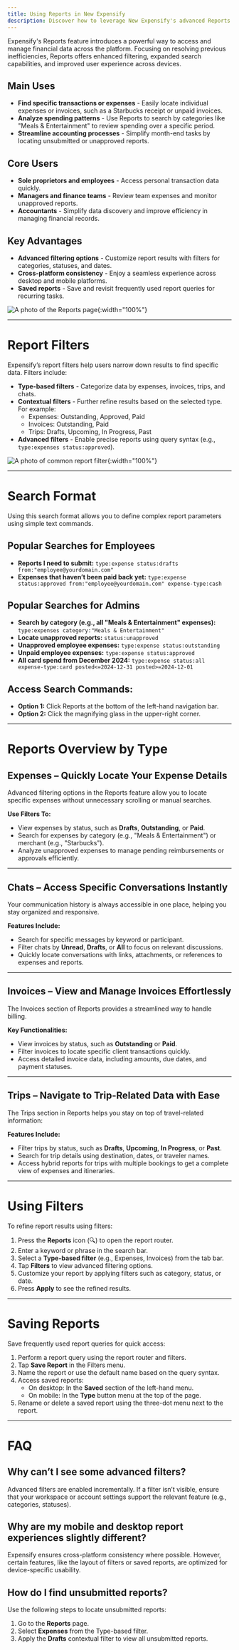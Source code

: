 ```yaml
---
title: Using Reports in New Expensify
description: Discover how to leverage New Expensify's advanced Reports feature for financial data management and expense tracking.
---
```

<div id="new-expensify" markdown="1">

Expensify's Reports feature introduces a powerful way to access and manage financial data across the platform. Focusing on resolving previous inefficiencies, Reports offers enhanced filtering, expanded search capabilities, and improved user experience across devices.

## Main Uses

- **Find specific transactions or expenses** - Easily locate individual expenses or invoices, such as a Starbucks receipt or unpaid invoices.
- **Analyze spending patterns** - Use Reports to search by categories like "Meals & Entertainment" to review spending over a specific period.
- **Streamline accounting processes** - Simplify month-end tasks by locating unsubmitted or unapproved reports.

## Core Users

- **Sole proprietors and employees** - Access personal transaction data quickly.
- **Managers and finance teams** - Review team expenses and monitor unapproved reports.
- **Accountants** - Simplify data discovery and improve efficiency in managing financial records.

## Key Advantages

- **Advanced filtering options** - Customize report results with filters for categories, statuses, and dates.
- **Cross-platform consistency** - Enjoy a seamless experience across desktop and mobile platforms.
- **Saved reports** - Save and revisit frequently used report queries for recurring tasks.

![A photo of the Reports page]({{site.url}}/assets/images/ExpensifyHelp-Reports-1-v2.png){:width="100%"}

---

# Report Filters

Expensify’s report filters help users narrow down results to find specific data. Filters include:

- **Type-based filters** - Categorize data by expenses, invoices, trips, and chats.
- **Contextual filters** - Further refine results based on the selected type. For example:
  - Expenses: Outstanding, Approved, Paid
  - Invoices: Outstanding, Paid
  - Trips: Drafts, Upcoming, In Progress, Past
- **Advanced filters** - Enable precise reports using query syntax (e.g., `type:expenses status:approved`).

![A photo of common report filter]({{site.url}}/assets/images/ExpensifyHelp-SearchFormat.png){:width="100%"}

---

# Search Format

Using this search format allows you to define complex report parameters using simple text commands. 

## Popular Searches for Employees

- **Reports I need to submit:** `type:expense status:drafts from:"employee@yourdomain.com"`
- **Expenses that haven’t been paid back yet:** `type:expense status:approved from:"employee@yourdomain.com" expense-type:cash`

## Popular Searches for Admins

- **Search by category (e.g., all "Meals & Entertainment" expenses):** `type:expenses category:"Meals & Entertainment"`
- **Locate unapproved reports:** `status:unapproved`
- **Unapproved employee expenses:** `type:expense status:outstanding`
- **Unpaid employee expenses:** `type:expense status:approved`
- **All card spend from December 2024:** `type:expense status:all expense-type:card posted<=2024-12-31 posted>=2024-12-01`

## Access Search Commands:
- **Option 1:** Click Reports at the bottom of the left-hand navigation bar.
- **Option 2:** Click the magnifying glass in the upper-right corner.

---

# Reports Overview by Type

## Expenses – Quickly Locate Your Expense Details
Advanced filtering options in the Reports feature allow you to locate specific expenses without unnecessary scrolling or manual searches.

**Use Filters To:**
- View expenses by status, such as **Drafts**, **Outstanding**, or **Paid**.
- Search for expenses by category (e.g., "Meals & Entertainment") or merchant (e.g., "Starbucks").
- Analyze unapproved expenses to manage pending reimbursements or approvals efficiently.

---

## Chats – Access Specific Conversations Instantly
Your communication history is always accessible in one place, helping you stay organized and responsive.

**Features Include:**
- Search for specific messages by keyword or participant.
- Filter chats by **Unread**, **Drafts**, or **All** to focus on relevant discussions.
- Quickly locate conversations with links, attachments, or references to expenses and reports.

---

## Invoices – View and Manage Invoices Effortlessly
The Invoices section of Reports provides a streamlined way to handle billing. 

**Key Functionalities:**
- View invoices by status, such as **Outstanding** or **Paid**.
- Filter invoices to locate specific client transactions quickly.
- Access detailed invoice data, including amounts, due dates, and payment statuses.

---

## Trips – Navigate to Trip-Related Data with Ease
The Trips section in Reports helps you stay on top of travel-related information:

**Features Include:**
- Filter trips by status, such as **Drafts**, **Upcoming**, **In Progress**, or **Past**.
- Search for trip details using destination, dates, or traveler names.
- Access hybrid reports for trips with multiple bookings to get a complete view of expenses and itineraries.

---

# Using Filters

To refine report results using filters:
1. Press the **Reports** icon (🔍) to open the report router.
2. Enter a keyword or phrase in the search bar.
3. Select a **Type-based filter** (e.g., Expenses, Invoices) from the tab bar.
4. Tap **Filters** to view advanced filtering options.
5. Customize your report by applying filters such as category, status, or date.
6. Press **Apply** to see the refined results.

---

# Saving Reports

Save frequently used report queries for quick access:
1. Perform a report query using the report router and filters.
2. Tap **Save Report** in the Filters menu.
3. Name the report or use the default name based on the query syntax.
4. Access saved reports:
   - On desktop: In the **Saved** section of the left-hand menu.
   - On mobile: In the **Type** button menu at the top of the page.
5. Rename or delete a saved report using the three-dot menu next to the report.

---

# FAQ

## Why can’t I see some advanced filters?
Advanced filters are enabled incrementally. If a filter isn’t visible, ensure that your workspace or account settings support the relevant feature (e.g., categories, statuses).

## Why are my mobile and desktop report experiences slightly different?
Expensify ensures cross-platform consistency where possible. However, certain features, like the layout of filters or saved reports, are optimized for device-specific usability.

## How do I find unsubmitted reports?
Use the following steps to locate unsubmitted reports:
1. Go to the **Reports** page.
2. Select **Expenses** from the Type-based filter.
3. Apply the **Drafts** contextual filter to view all unsubmitted reports.
